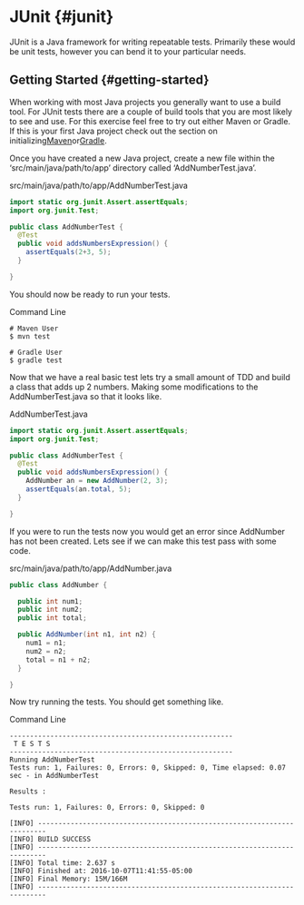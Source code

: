 # JUnit {#junit}

JUnit is a Java framework for writing repeatable tests. Primarily these would be unit tests, however you can bend it to your particular needs.

## Getting Started {#getting-started}

When working with most Java projects you generally want to use a build tool. For JUnit tests there are a couple of build tools that you are most likely to see and use. For this exercise feel free to try out either Maven or Gradle. If this is your first Java project check out the section on initializing[Maven](http://www.testcookbook.com/book/programming/java/maven.html)or[Gradle](http://www.testcookbook.com/book/programming/java/gradle.html).

Once you have created a new Java project, create a new file within the ‘src/main/java/path/to/app’ directory called ‘AddNumberTest.java’.

src/main/java/path/to/app/AddNumberTest.java

```java
import static org.junit.Assert.assertEquals;
import org.junit.Test;

public class AddNumberTest {
  @Test
  public void addsNumbersExpression() {
    assertEquals(2+3, 5);
  }

}
```

You should now be ready to run your tests.

Command Line

```
# Maven User
$ mvn test

# Gradle User
$ gradle test

```

Now that we have a real basic test lets try a small amount of TDD and build a class that adds up 2 numbers. Making some modifications to the AddNumberTest.java so that it looks like.

AddNumberTest.java

```java
import static org.junit.Assert.assertEquals;
import org.junit.Test;

public class AddNumberTest {
  @Test
  public void addsNumbersExpression() {
    AddNumber an = new AddNumber(2, 3);
    assertEquals(an.total, 5);
  }

}
```

If you were to run the tests now you would get an error since AddNumber has not been created. Lets see if we can make this test pass with some code.

src/main/java/path/to/app/AddNumber.java

```java
public class AddNumber {

  public int num1;
  public int num2;
  public int total;

  public AddNumber(int n1, int n2) {
    num1 = n1;
    num2 = n2;
    total = n1 + n2;
  }

}
```

Now try running the tests. You should get something like.

Command Line

```
-------------------------------------------------------
 T E S T S
-------------------------------------------------------
Running AddNumberTest
Tests run: 1, Failures: 0, Errors: 0, Skipped: 0, Time elapsed: 0.07 sec - in AddNumberTest

Results :

Tests run: 1, Failures: 0, Errors: 0, Skipped: 0

[INFO] ------------------------------------------------------------------------
[INFO] BUILD SUCCESS
[INFO] ------------------------------------------------------------------------
[INFO] Total time: 2.637 s
[INFO] Finished at: 2016-10-07T11:41:55-05:00
[INFO] Final Memory: 15M/166M
[INFO] ------------------------------------------------------------------------
```



